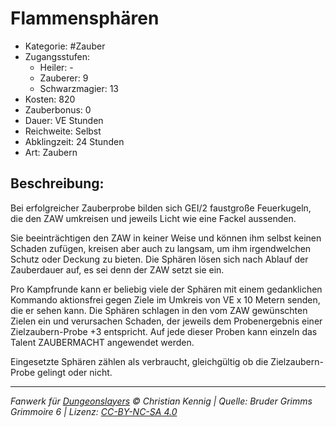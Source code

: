 # Flammensphären

- Kategorie: #Zauber
- Zugangsstufen:
  - Heiler: -
  - Zauberer: 9
  - Schwarzmagier: 13
- Kosten: 820
- Zauberbonus: 0
- Dauer: VE Stunden
- Reichweite: Selbst
- Abklingzeit: 24 Stunden
- Art: Zaubern

## Beschreibung:

Bei erfolgreicher Zauberprobe bilden sich GEI/2 faustgroße Feuerkugeln, die den ZAW umkreisen und jeweils Licht wie eine Fackel aussenden.

Sie beeinträchtigen den ZAW in keiner Weise und können ihm selbst keinen Schaden zufügen, kreisen aber auch zu langsam, um ihm irgendwelchen Schutz oder Deckung zu bieten. Die Sphären lösen sich nach Ablauf der Zauberdauer auf, es sei denn der ZAW setzt sie ein.

Pro Kampfrunde kann er beliebig viele der Sphären mit einem gedanklichen Kommando aktionsfrei gegen Ziele im Umkreis von VE x 10 Metern senden, die er sehen kann. Die Sphären schlagen in den vom ZAW gewünschten Zielen ein und verursachen Schaden, der jeweils dem Probenergebnis einer Zielzaubern-Probe +3 entspricht. Auf jede dieser Proben kann einzeln das Talent ZAUBERMACHT angewendet werden.

Eingesetzte Sphären zählen als verbraucht, gleichgültig ob die Zielzaubern-Probe gelingt oder nicht.

---

_Fanwerk für [Dungeonslayers](https://www.dungeonslayers.net/) © Christian Kennig | Quelle: Bruder Grimms Grimmoire 6 | Lizenz: [CC-BY-NC-SA 4.0](https://creativecommons.org/licenses/by-nc-sa/4.0/deed.de)_
